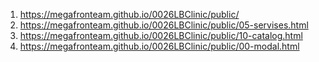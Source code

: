 1. <https://megafronteam.github.io/0026LBClinic/public/>
2. <https://megafronteam.github.io/0026LBClinic/public/05-servises.html>
3. <https://megafronteam.github.io/0026LBClinic/public/10-catalog.html>
4. <https://megafronteam.github.io/0026LBClinic/public/00-modal.html>
